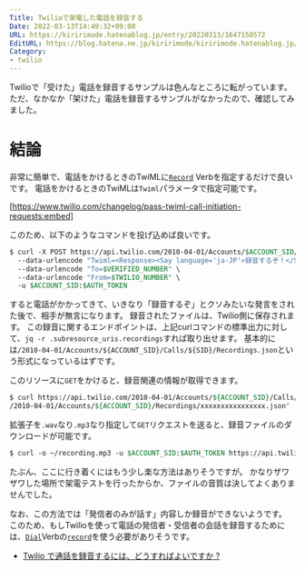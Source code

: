 ```yaml
---
Title: Twilioで架電した電話を録音する
Date: 2022-03-13T14:49:32+09:00
URL: https://kiririmode.hatenablog.jp/entry/20220313/1647150572
EditURL: https://blog.hatena.ne.jp/kiririmode/kiririmode.hatenablog.jp/atom/entry/13574176438072473583
Category:
- twilio
---
```


Twilioで「受けた」電話を録音するサンプルは色んなところに転がっています。
ただ、なかなか「架けた」電話を録音するサンプルがなかったので、確認してみました。

# 結論

非常に簡単で、電話をかけるときのTwiMLに[`Record`](https://jp.twilio.com/docs/voice/twiml/record) Verbを指定するだけで良いです。
電話をかけるときのTwiMLは`Twiml`パラメータで指定可能です。

[https://www.twilio.com/changelog/pass-twiml-call-initiation-requests:embed]

このため、以下のようなコマンドを投げ込めば良いです。

```tcsh
$ curl -X POST https://api.twilio.com/2010-04-01/Accounts/$ACCOUNT_SID/Calls.json \
  --data-urlencode "Twiml=<Response><Say language='ja-JP'>録音するぞ！</Say><Record></Record></Response>" 
  --data-urlencode "To=$VERIFIED_NUMBER" \
  --data-urlencode "From=$TWILIO_NUMBER" \
  -u $ACCOUNT_SID:$AUTH_TOKEN
```

すると電話がかかってきて、いきなり「録音するぞ」とクソみたいな発言をされた後で、相手が無言になります。
録音されたファイルは、Twilio側に保存されます。
この録音に関するエンドポイントは、上記curlコマンドの標準出力に対して、`jq -r .subresource_uris.recordings`すれば取り出せます。
基本的には`/2010-04-01/Accounts/${ACCOUNT_SID}/Calls/${SID}/Recordings.json`という形式になっているはずです。

このリソースに`GET`をかけると、録音関連の情報が取得できます。

```tcsh
$ curl https://api.twilio.com/2010-04-01/Accounts/${ACCOUNT_SID}/Calls/${SID}/Recordings.json -u $ACCOUNT_SID:$AUTH_TOKEN | jq -r '.recordings[0].uri'
/2010-04-01/Accounts/${ACCOUNT_SID}/Recordings/xxxxxxxxxxxxxxxx.json"
```

拡張子を`.wav`なり`.mp3`なり指定して`GET`リクエストを送ると、録音ファイルのダウンロードが可能です。

```tcsh
$ curl -o ~/recording.mp3 -u $ACCOUNT_SID:$AUTH_TOKEN https://api.twilio.com/2010-04-01/Accounts/${ACCOUNT_SID}/Recordings/xxxxx.mp3
```

たぶん、ここに行き着くにはもう少し楽な方法はありそうですが。
かなりザワザワした場所で架電テストを行ったからか、ファイルの音質は決してよくありませんでした。

なお、この方法では「発信者のみが話す」内容しか録音ができないようです。
このため、もしTwilioを使って電話の発信者・受信者の会話を録音するためには、[`Dial`](https://jp.twilio.com/docs/voice/twiml/dial)Verbの[`record`](https://jp.twilio.com/docs/voice/twiml/dial#record)を使う必要がありそうです。

- [Twilio で通話を録音するには、どうすればよいですか ?](https://cloudapi.zendesk.com/hc/ja/articles/206369582-Twilio-%E3%81%A7%E9%80%9A%E8%A9%B1%E3%82%92%E9%8C%B2%E9%9F%B3%E3%81%99%E3%82%8B%E3%81%AB%E3%81%AF-%E3%81%A9%E3%81%86%E3%81%99%E3%82%8C%E3%81%B0%E3%82%88%E3%81%84%E3%81%A7%E3%81%99%E3%81%8B-)

